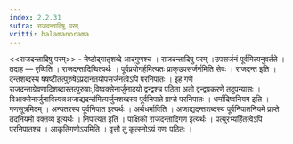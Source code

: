 ```yaml
---
index: 2.2.31
sutra: राजदन्तादिषु परम्‌
vritti: balamanorama
---
```


<<राजदन्तादिषु परम्>> - नेष्टोद्गातृशब्दे आद्गुणश्च । राजदन्तादिषु परम् ।उपसर्जनं पूर्व॑मित्यनुवर्तते । तदाह — एष्विति । राजदन्तादिष्वित्यर्थः । पूर्वप्रयोगर्हमित्यतः प्राक्उपसर्जनं॑मिति सेषः । राजदन्त इति । दन्तशब्दस्य षषष्टीतत्पुरुषेऽप्रदानतयोपसर्जनत्वेऽपि परनिपातः । इह गणे राजदन्ताग्रेवणादिशब्दास्तत्पुरुषाः,विष्वक्सेनार्जुनादयो द्वन्द्वश्च पठिता अतो द्वन्द्वप्रकरणे तदुपन्यासः । विआक्सेनार्जुनावित्यत्रअजाद्यदन्त॑मित्यर्जुनशब्दस्य पूर्वनिपाते प्राप्ते परनिपातः । धर्मादिष्वनियम इति । गणसूत्रमिदम् । अन्यतरस्य पूर्वनिपात इत्यर्थः । अर्थधर्माविति । अजाद्यदन्तशब्दस्य पूर्वनिपातनियमे प्राप्ते तदनियमो वक्तव्य इत्यर्थः । निपात्यत इति । पाक्षिको राजदन्तादिगण इत्यर्थः । पत्युरभ्यर्हितत्वेऽपि परनिपातश्च । आकृतिगणोऽयमिति । वृत्तौ तु कृत्स्नोऽयं गणः पठितः ।